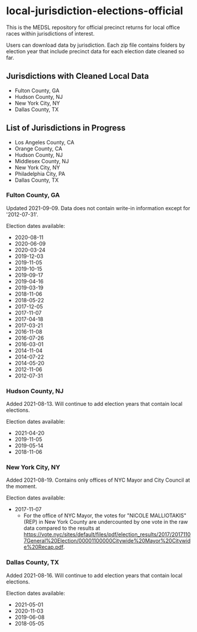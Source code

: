 # local-jurisdiction-elections-official

This is the MEDSL repository for official precinct returns for local office races within jurisdictions of interest.

Users can download data by jurisdiction. Each zip file contains folders by election year that include precinct data for each election date cleaned so far.

## Jurisdictions with Cleaned Local Data
* Fulton County, GA
* Hudson County, NJ
* New York City, NY
* Dallas County, TX

## List of Jurisdictions in Progress
* Los Angeles County, CA
* Orange County, CA
* Hudson County, NJ
* Middlesex County, NJ
* New York City, NY
* Philadelphia City, PA
* Dallas County, TX

### Fulton County, GA

Updated 2021-09-09. Data does not contain write-in information except for '2012-07-31'. 

Election dates available:
* 2020-08-11
* 2020-06-09
* 2020-03-24
* 2019-12-03
* 2019-11-05
* 2019-10-15
* 2019-09-17
* 2019-04-16
* 2019-03-19
* 2018-11-06
* 2018-05-22
* 2017-12-05
* 2017-11-07
* 2017-04-18
* 2017-03-21
* 2016-11-08
* 2016-07-26
* 2016-03-01
* 2014-11-04
* 2014-07-22
* 2014-05-20
* 2012-11-06
* 2012-07-31

### Hudson County, NJ

Added 2021-08-13. Will continue to add election years that contain local elections.

Election dates available:
* 2021-04-20
* 2019-11-05
* 2019-05-14
* 2018-11-06

### New York City, NY

Added 2021-08-19. Contains only offices of NYC Mayor and City Council at the moment. 

Election dates available:
* 2017-11-07
	* For the office of NYC Mayor, the votes for "NICOLE MALLIOTAKIS" (REP) in New York County are undercounted by one vote in the raw data compared to the results at https://vote.nyc/sites/default/files/pdf/election_results/2017/20171107General%20Election/00001100000Citywide%20Mayor%20Citywide%20Recap.pdf.

### Dallas County, TX

Added 2021-08-16. Will continue to add election years that contain local elections.

Election dates available:
* 2021-05-01
* 2020-11-03
* 2019-06-08
* 2018-05-05
